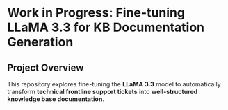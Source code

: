 # Work in Progress: Fine-tuning LLaMA 3.3 for KB Documentation Generation

## Project Overview

This repository explores fine-tuning the **LLaMA 3.3** model to automatically transform **technical frontline support tickets** into **well-structured knowledge base documentation**.
